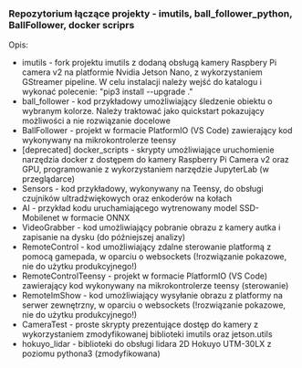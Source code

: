 ### Repozytorium łączące projekty - imutils, ball_follower_python, BallFollower, docker scriprs

Opis:
- imutils - fork projektu imutils z dodaną obsługą kamery Raspbery Pi camera v2 na platformie Nvidia Jetson Nano, z wykorzystaniem GStreamer pipeline. W celu instalacji należy wejść do katalogu i wykonać polecenie: "pip3 install --upgrade ."
- ball_follower - kod przykładowy umożliwiający śledzenie obiektu o wybranym kolorze. Należy traktować jako quickstart pokazujący możliwości a nie rozwiązanie docelowe
- BallFollower - projekt w formacie PlatformIO (VS Code) zawierający kod wykonywany na mikrokontrolerze teensy
- [deprecated] docker_scripts - skrypty umożliwiające uruchomienie narzędzia docker z dostępem do kamery Raspberry Pi Camera v2 oraz GPU, programowanie z wykorzystaniem narzędzie JupyterLab (w przeglądarce)
- Sensors - kod przykładowy, wykonywany na Teensy, do obsługi czujników ultradźwiękowych oraz enkoderów na kołach
- AI - przykład kodu uruchamiającego wytrenowany model SSD-Mobilenet w formacie ONNX
- VideoGrabber - kod umożliwiający pobranie obrazu z kamery autka i zapisanie na dysku (do późniejszej analizy)
- RemoteControl - kod umożliwiający zdalne sterowanie platformą z pomocą gamepada, w oparciu o websockets (!rozwiązanie pokazowe, nie do użytku produkcyjnego!)
- RemoteControlTeensy - projekt w formacie PlatformIO (VS Code) zawierający kod wykonywany na mikrokontrolerze teensy (sterowanie)
- RemoteImShow - kod umożliwiający wysyłanie obrazu z platformy na serwer zewnętrzny, w oparciu o websockets (!rozwiązanie pokazowe, nie do użytku produkcyjnego!)
- CameraTest - proste skrypty prezentujące dostęp do kamery z wykorzystaniem zmodyfikowanej biblioteki imutils oraz jetson.utils
- hokuyo_lidar - biblioteki do obsługi lidara 2D Hokuyo UTM-30LX z poziomu pythona3 (zmodyfikowana)




